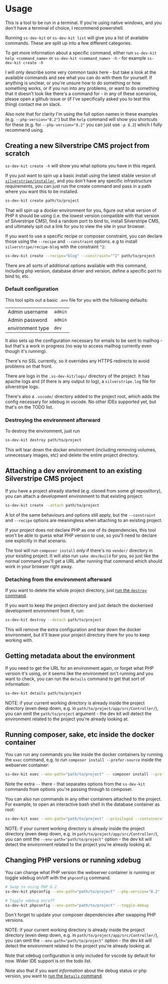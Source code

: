 # Usage

This is a tool to be run in a terminal. If you're using native windows, and you don't have a terminal of choice, I recommend powershell.

Running `ss-dev-kit` or `ss-dev-kit list` will give you a list of available commands. These are split up into a few different categories.

To get more information about a specific command, either run `ss-dev-kit help <command_name>` or `ss-dev-kit <command_name> -h` - for example `ss-dev-kit create -h`

I will only describe some very common tasks here - but take a look at the available commands and see what you can do with them for yourself. If anything is unclear, or you're unsure how to do something or how something works, or if you run into any problems, or want to do something that it doesn't look like there's a command for - in any of these scenarios, please open a github issue or (if I've specifically asked you to test this thing) contact me on slack.

Also note that for clarity I'm using the full option names in these examples (e.g. `--php-version="8.2"`) but the `help` command will show you shortcuts for these (e.g. for `--php-version="8.2"` you can just use `-p 8.2`) which I fully recommend using.

## Creating a new Silverstripe CMS project from scratch

`ss-dev-kit create -h` will show you what options you have in this regard.

If you just want to spin up a basic install using the latest stable version of [`silverstripe/installer`](https://github.com/silverstripe/silverstripe-installer), and you don't have any specific infrastructure requirements, you can just run the create command and pass in a path where you want this to be installed.

```sh
ss-dev-kit create path/to/project
```

That will spin up a docker environment for you, figure out what version of PHP it should be using (i.e. the lowest version compatible with that version of Silverstripe CMS), find a random port to bind to, install Silverstripe CMS, and ultimately spit out a link for you to view the site in your browser.

If you want to use a specific recipe or composer constraint, you can declare those using the `--recipe` and `--constraint` options.
e.g to install `silverstripe/recipe-blog` with the constraint `^2`:

```sh
ss-dev-kit create --recipe="blog" --constraint="^2" path/to/project
```

There are all sorts of additional options available with this command, including php version, database driver and version, define a specific port to bind to, etc.

### Default configuration

This tool spits out a basic `.env` file for you with the following defaults:

|||
|-------|-------|
|Admin username|`admin`|
|Admin password|`admin`|
|environment type|`dev`|

It also sets up the configuration necessary for emails to be sent to mailhog - but that's a work in progress (no way to access mailhog currently even though it's running).

There's no SSL currently, so it overrides any HTTPS redirects to avoid problems on that front.

There are logs in the `.ss-dev-kit/logs/` directory of the project. It has apache logs and (if there is any output _to_ log), a `silverstripe.log` file for silverstripe logs.

There's also a `.vscode/` directory added to the project root, which adds the config necessary for xdebug in vscode. No other IDEs supported yet, but that's on the TODO list.

### Destroying the environment afterward

To destroy the environment, just run

```sh
ss-dev-kit destroy path/to/project
```

This will tear down the docker environment (including removing volumes, unnecessary images, etc) and delete the entire project directory.

## Attaching a dev environment to an existing Silverstripe CMS project

If you have a project already started (e.g. cloned from some git repostitory), you can attach a development environment to that existing project:

```sh
ss-dev-kit create --attach path/to/project
```

A lot of the same behaviours and options still apply, but the `--constraint` and `--recipe` options are meaningless when attaching to an existing project.

If your project does _not_ declare PHP as one of its dependencies, this tool won't be able to guess what PHP version to use, so you'll need to declare one explicitly in that scenario.

The tool will run `composer install` _only_ if there's no `vendor/` directory in your existing project. It will also run `sake dev/build` for you, so just like the normal command you'll get a URL after running that command which should work in your browser right away.

### Detaching from the environment afterward

If you want to delete the whole project directory, just [run the `destroy` command](#destroying-the-environment-afterward).

If you want to keep the project directory and just detach the dockerised development environment from it, run:

```sh
ss-dev-kit destroy --detach path/to/project
```

This will remove the extra configuration and tear down the docker environment, but it'll leave your project directory there for you to keep working with.

## Getting metadata about the environment

If you need to get the URL for an environment again, or forget what PHP version it's using, or it seems like the environment isn't running and you want to check, you can run the `details` command to get that sort of information:

```sh
ss-dev-kit details path/to/project
```

NOTE: if your current working directory is already inside the project directory (even deep down, e.g. in `path/to/project/app/src/Controller/`), you can omit the `path/to/project` argument - the dev kit will detect the environment related to the project you're already looking at.

## Running composer, sake, etc inside the docker container

You can run any commands you like inside the docker containers by running the `exec` command, e.g. to run `composer install --prefer-source` inside the webserver container:

```sh
ss-dev-kit exec --env-path="path/to/project" -- composer install --prefer-source
```

Note the extra `--` there - that separates options from the `ss-dev-kit` commands from options you're passing through to composer.

You can also run commands in any other containers attached to the project. For example, to open an interactive bash shell in the database container as root:

```sh
ss-dev-kit exec --env-path="path/to/project" --privileged --container="database" bash
```

NOTE: if your current working directory is already inside the project directory (even deep down, e.g. in `path/to/project/app/src/Controller/`), you can omit the `--env-path="path/to/project"` option - the dev kit will detect the environment related to the project you're already looking at.

## Changing PHP versions or running xdebug

You can change what PHP version the webserver container is running or toggle xdebug on/off with the `phpconfig` command.

```sh
# Swap to using PHP 8.2
ss-dev-kit phpconfig --env-path="path/to/project" --php-version="8.2"

# Toggle xdebug on/off
ss-dev-kit phpconfig --env-path="path/to/project" --toggle-debug
```

Don't forget to update your composer dependencies after swapping PHP versions.

NOTE: if your current working directory is already inside the project directory (even deep down, e.g. in `path/to/project/app/src/Controller/`), you can omit the `--env-path="path/to/project"` option - the dev kit will detect the environment related to the project you're already looking at.

Note that xdebug configuration is only included for vscode by default for now. Wider IDE support is on the todo list.

Note also that if you want _information_ about the debug status or php version, you want to [run the `Details` command](#getting-metadata-about-the-environment).
